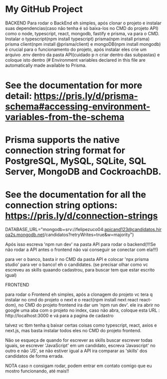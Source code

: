 # My GitHub Project


BACKEND
Para rodar o BackEnd eh simples, após clonar o projeto e instalar suas dependencias(caso não tenha é só baixa-los no CMD do projeto API) como o node, typescript, react, mongodb, fastify e prisma, va para o CMD.
Instalar o typescript(npm install typescript) prisma(npm install prisma) prisma client(npm install @prisma/client) e mongoDB(npm install mongodb) é crucial para o funcionamento do projeto, após instalar eles crie um arquivo .env dentro da pasta API(cuidado p n criar dentro das subpastas) e coloque isto dentro (# Environment variables declared in this file are automatically made available to Prisma.
# See the documentation for more detail: https://pris.ly/d/prisma-schema#accessing-environment-variables-from-the-schema

# Prisma supports the native connection string format for PostgreSQL, MySQL, SQLite, SQL Server, MongoDB and CockroachDB.
# See the documentation for all the connection string options: https://pris.ly/d/connection-strings

DATABASE_URL="mongodb+srv://felipezuco04:apicand123@candidatos.hiroa2s.mongodb.net/candidatos?retryWrites=true&w=majority") 

Após isso  escreva 'npm run dev' na pasta API para rodar o backend(!!!Se não rodar a API antes o frontend não vai conseguir se conectar com ela!!!)



para ver o banco, basta ir no CMD da pasta API e colocar 'npx prisma studio' para ver o banco! eh o candidates.
(se precisar olhar como vc escreveu as skills quaando cadastrou, para buscar tem que estar escrito igual)


FRONTEND

para rodar o Frontend eh simples, após a clonagem do projeto vc tera q instalar no cmd do projeto o next e o react(npm install next react react-dom), no CMD do projeto frontend  ira dar um 'npm run dev'.
ele ira abrir no google uma aba com o projeto no index, caso não abra, coloque esta URL : http://localhost:3000 e vá para a pagina de cadastro

talvez vc tbm tenha q baixar certas coisas como typescript, react, axios e next.js, mas basta instalar todos eles no CMD do projeto frontend.

Não se esqueça de quando for escrever as skills buscar escrever todas iguais, se escrever 'JavaScript' em um candidato, escreva 'Javascript' no outro e não 'JS', se não estiver igual a API ira comparar as 'skills' dos candidatos de forma errada.

NOTA
caso n consigam rodar, podem entrar em contato comigo que eu mostro funcionando, até mais!!

